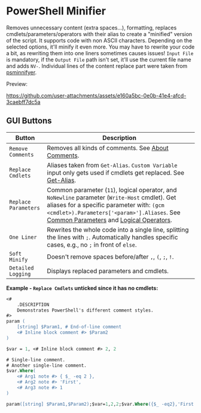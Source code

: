 # PowerShell Minifier

Removes unnecessary content (extra spaces...), formatting, replaces cmdlets/parameters/operators with their alias to create a "minified" version of the script. It supports code with non ASCII characters. Depending on the selected options, it'll minify it even more. You may have to rewrite your code a bit, as rewriting them into one liners sometimes causes issues! `Input File` is mandatory, if the `Output File` path isn't set, it'll use the current file name and adds `NV-`. Individual lines of the content replace part were taken from [psminnifyer](https://github.com/steve02081504/psminnifyer/blob/master/psminnifyer.ps1).

Preview:

https://github.com/user-attachments/assets/e160a5bc-0e0b-41e4-afcd-3caebff7dc5a

## GUI Buttons
| Button             | Description                                                                                                                                                                                                                   |
|--------------------|-------------------------------------------------------------------------------------------------------------------------------------------------------------------------------------------------------------------------------|
| `Remove Comments`  | Removes all kinds of comments. See [About Comments](https://github.com/5noxi/PowerShell-Docs/blob/main/reference/7.5/Microsoft.PowerShell.Core/About/about_Comments.md).                                                  |
| `Replace Cmdlets`  | Aliases taken from `Get-Alias`. `Custom Variable` input only gets used if cmdlets get replaced. See [Get-Alias](https://github.com/5noxi/PowerShell-Docs/blob/main/reference/7.5/Microsoft.PowerShell.Utility/Get-Alias.md). |
| `Replace Parameters` | Common parameter (`11`), logical operator, and `NoNewline` parameter (`Write-Host` cmdlet). Get aliases for a specific parameter with: `(gcm <cmdlet>).Parameters['<param>'].Aliases`. See [Common Parameters](https://github.com/5noxi/PowerShell-Docs/blob/main/reference/7.5/Microsoft.PowerShell.Core/About/about_CommonParameters.md) and [Logical Operators](https://github.com/5noxi/PowerShell-Docs/blob/main/reference/7.5/Microsoft.PowerShell.Core/About/about_Logical_Operators.md). |
| `One Liner`        | Rewrites the whole code into a single line, splitting the lines with `;`. Automatically handles specific cases, e.g., no `;` in front of `else`.                                                                           |
| `Soft Minify`      | Doesn't remove spaces before/after `,`, `(`, `;`, `!`.                                                                                                                                |
| `Detailed Logging` | Displays replaced parameters and cmdlets.                                                                                                                                                                                    |


__Example - `Replace Cmdlets` unticked since it has no cmdlets:__
```ps
<#
    .DESCRIPTION
    Demonstrates PowerShell's different comment styles.
#>
param (
    [string] $Param1, # End-of-line comment
    <# Inline block comment #> $Param2
)

$var = 1, <# Inline block comment #> 2, 2

# Single-line comment.
# Another single-line comment.
$var.Where(
    <# Arg1 note #> { $_ -eq 2 },
    <# Arg2 note #> 'First',
    <# Arg3 note #> 1
)
```
```ps
param([string] $Param1,$Param2);$var=1,2,2;$var.Where({$_ -eq2},'First',1)
```
